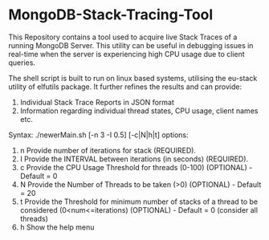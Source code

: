 # MongoDB-Stack-Tracing-Tool
This Repository contains a tool used to acquire live Stack Traces of a running MongoDB Server.
This utility can be useful in debugging issues in real-time when the server is experiencing high CPU usage due to client queries. 

The shell script is built to run on linux based systems, utilising the eu-stack utility of elfutils package. 
It further refines the results and can provide:
  1) Individual Stack Trace Reports in JSON format
  2) Information regarding individual thread states, CPU usage, client names etc.


Syntax: ./newerMain.sh [-n 3 -I 0.5] [-c|N|h|t]
options:
1) n       Provide number of iterations for stack (REQUIRED).
2) I       Provide the INTERVAL between iterations (in seconds) (REQUIRED).
3) c       Provide the CPU Usage Threshold for threads (0-100) (OPTIONAL) - Default = 0
4) N       Provide the Number of Threads to be taken (>0) (OPTIONAL) - Default = 20
5) t       Provide the Threshold for minimum number of stacks of a thread to be considered (0<num<=iterations) (OPTIONAL) - Default = 0 (consider all threads)
6) h       Show the help menu

